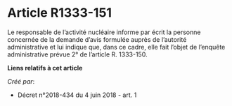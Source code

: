 # Article R1333-151

Le responsable de l’activité nucléaire informe par écrit la personne concernée de la demande d’avis formulée auprès de
l’autorité administrative et lui indique que, dans ce cadre, elle fait l’objet de l’enquête administrative prévue 2° de
l’article R. 1333-150.

**Liens relatifs à cet article**

_Créé par_:

  - Décret n°2018-434 du 4 juin 2018 - art. 1
